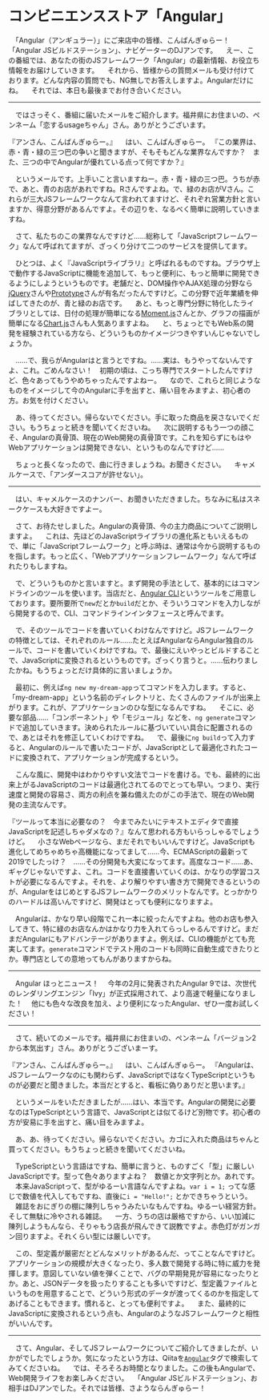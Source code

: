 # コンビニエンスストア「Angular」


　「Angular（アンギュラー）」にご来店中の皆様、こんばんぎゅらー！　「Angular JSビルドステーション」、ナビゲーターのDJアンです。
　えー、この番組では、あなたの街のJSフレームワーク「Angular」の最新情報、お役立ち情報をお届けしていきます。
　それから、皆様からの質問メールも受け付けております。どんな内容の質問でも、NG無しでお答えしますよ。Angularだけにね。
　それでは、本日も最後までお付き合いください。

----

　ではさっそく、番組に届いたメールをご紹介します。福井県にお住まいの、ペンネーム「恋するusageちゃん」さん。ありがとうございます。

『アンさん、こんばんぎゅらー。』
　はい、こんばんぎゅらー。
『この業界は、赤・青・緑の三つ巴の争いと聞きますが、そもそもどんな業界なんですか？　また、三つの中でAngularが優れている点って何ですか？』

　というメールです。上手いこと言いますねー。赤・青・緑の三つ巴。うちが赤で、あと、青のお店があれですね。Rさんですよね。で、緑のお店がVさん。これらが三大JSフレームワークなんて言われてますけど、それぞれ営業方針と言いますか、得意分野があるんですよ。その辺りを、なるべく簡単に説明していきますね。

　さて、私たちのこの業界なんですけど……総称して「JavaScriptフレームワーク」なんて呼ばれてますが、ざっくり分けて二つのサービスを提供してます。

　ひとつは、よく『JavaScriptライブラリ』と呼ばれるものですね。ブラウザ上で動作するJavaScriptに機能を追加して、もっと便利に、もっと簡単に開発できるようにしようというものです。老舗だと、DOM操作やAJAX処理の分野なら[jQuery](https://jquery.com/)さんや[Prototype](http://prototypejs.org/)さんが有名だったんですけど。この分野で近年業績を伸ばしてきたのが、青と緑のお店です。
　あと、もっと専門分野に特化したライブラリとしては、日付の処理が簡単になる[Moment.js](https://momentjs.com/)さんとか、グラフの描画が簡単になる[Chart.js](https://www.chartjs.org/)さんも人気ありますよね。
　と、ちょっとでもWeb系の開発を経験されている方なら、どういうものかイメージつきやすいんじゃないでしょうか。

　……で、我らがAngularはと言うとですね。……実は、もうやってないんですよ、これ。ごめんなさい！　初期の頃は、こっち専門でスタートしたんですけど、色々あってもうやめちゃったんですよねー。
　なので、これらと同じようなものをイメージして今のAngularに手を出すと、痛い目をみますよ、初心者の方。お気を付けください。

　あ、待ってください。帰らないでください。手に取った商品を戻さないでください。もうちょっと続きを聞いてくださいね。
　次に説明するもう一つの顔こそ、Angularの真骨頂、現在のWeb開発の真骨頂です。これを知らずにもはやWebアプリケーションは開発できない、というものなんですけど……

　ちょっと長くなったので、曲に行きましょうね。お聞きください。
　キャメルケースで、「アンダースコアが許せない」。

----

　はい、キャメルケースのナンバー、お聞きいただきました。ちなみに私はスネークケースも大好きですよー。

　さて、お待たせしました。Angularの真骨頂、今の主力商品についてご説明しますよ。
　これは、先ほどのJavaScriptライブラリの進化系ともいえるもので、単に「JavaScriptフレームワーク」と呼ぶ時は、通常は今から説明するものを指します。もっと広く、「Webアプリケーションフレームワーク」なんて呼ばれたりもしますね。

　で、どういうものかと言いますと。まず開発の手法として、基本的にはコマンドラインのツールを使います。当店だと、[Angular CLI](https://cli.angular.io/)というツールをご用意しております。要所要所で`new`だとか`build`だとか、そういうコマンドを入力しながら開発するので、CLI、コマンドラインインタフェースと呼んでます。

　で、そのツールでコードを書いていくわけなんですけど。JSフレームワークの特徴としては、それぞれのルール……たとえばAngularならAngular独自のルールで、コードを書いていくわけですね。で、最後にえいやっとビルドすることで、JavaScriptに変換されるというものです。ざっくり言うと。……伝わりましたかね。もうちょっとだけ具体的に言いましょうか。

　最初に、例えば`ng new my-dream-app`ってコマンドを入力します。すると、「my-dream-app」という名前のディレクトリと、たくさんのファイルが出来上がります。これが、アプリケーションのひな型になるんですね。
　そこに、必要な部品……「コンポーネント」や「モジュール」などを、`ng generate`コマンドで追加していきます。決められたルールに基づいていい具合に配置されるので、あとはそれを修正していくわけですね。
　で、最後に`ng build`って入力すると、Angularのルールで書いたコードが、JavaScriptとして最適化されたコードに変換されて、アプリケーションが完成するという。

　こんな風に、開発中はわかりやすい文法でコードを書ける。でも、最終的に出来上がるJavaScriptのコードは最適化されてるのでとっても早い。つまり、実行速度と開発の容易さ、両方の利点を兼ね備えたのがこの手法で、現在のWeb開発の主流なんです。

『ツールって本当に必要なの？　今までみたいにテキストエディタで直接JavaScriptを記述しちゃダメなの？』なんて思われる方もいらっしゃるでしょうけど。
　小さなWebページなら、まだそれでもいいんですけど。JavaScriptも進化してめちゃめちゃ高機能になってまして……今、ECMAScriptの最新って2019でしたっけ？　……その分開発も大変になってます。高度なコード……あ、ギャグじゃないですよ、これ。コードを直接書いていくのは、かなりの学習コストが必要になるんですよ。それを、より解りやすい書き方で開発できるというのが、AngularをはじめとするJSフレームワークのメリットなんです。とっかかりのハードルは高いんですけど、開発はとっても便利になりますよ。

　Angularは、かなり早い段階でこれ一本に絞ったんですよね。他のお店も参入してきて、特に緑のお店なんかはかなり力を入れてらっしゃるんですけど。まだまだAngularにもアドバンテージがありますよ。例えば、CLIの機能がとても充実してます。`generate`コマンドでテスト用のコードも同時に自動生成できたりとか。専門店としての意地ってもんがありますからね。

----

　Angular ほっとニュース！
　今年の2月に発表されたAngular 9では、次世代のレンダリングエンジン「Ivy」が正式採用されて、より高速で軽量になりました！
　他にも色々な改良を加え、より便利になったAngular、ぜひ一度お試しください！

----

　さて、続いてのメールです。福井県にお住まいの、ペンネーム「バージョン2から本気出す」さん。ありがとうございまーす。

『アンさん、こんばんぎゅらー。』
　はい、こんばんぎゅらー。
『Angularは、JSフレームワークなのにも関わらず、JavaScriptではなくTypeScriptというものが必要だと聞きました。本当だとすると、看板に偽りありだと思います。』

　というメールをいただきましたが……はい、本当です。Angularの開発に必要なのはTypeScriptという言語で、JavaScriptとは似てるけど別物です。初心者の方が安易に手を出すと、痛い目をみますよ。

　あ、あ、待ってください。帰らないでください。カゴに入れた商品はちゃんと買ってください。もうちょっと続きを聞いてくださいね。

　TypeScriptという言語はですね、簡単に言うと、ものすごく「型」に厳しいJavaScriptです。型って色々ありますよね？　数値とか文字列とか。あれです。
　本来JavaScriptって、型がゆるーい言語なんですよね。`var i = 1;` ってな感じで数値を代入してもですね、直後に`i = "Hello!";` とかできちゃうという。
　雑誌をおにぎりの棚に陳列しちゃうみたいなもんですね。ゆるーい経営方針。そして無駄に冷やされる雑誌。
　一方、うちの店は厳格ですから、いい加減に陳列しようもんなら、そりゃもう店長が飛んできて説教ですよ。赤色灯がガンガン回りますよ。それくらい型には厳しいです。

　この、型定義が厳密だとどんなメリットがあるんだ、ってことなんですけど。アプリケーションの規模が大きくなったり、多人数で開発する時に特に威力を発揮します。意図していない値を弾くことで、バグの早期発見が容易になったりとか。あと、JSONデータを扱ったりすることも多いですけど、型定義ファイルというものを用意することで、どういう形式のデータが渡ってくるのかを指定してあげることもできます。慣れると、とっても便利ですよ。
　また、最終的にJavaScriptに変換されるという点も、AngularのようなJSフレームワークと相性がいいんです。

----

　さて、Angular、そしてJSフレームワークについてご紹介してきましたが、いかがでしたでしょうか。気になったという方は、Qiitaを[`Angular`](https://qiita.com/tags/angular)タグで検索してみてくださいね。
　では、そろそろお時間となりました。この後もAngularで、Web開発ライフをお楽しみください。
　「Angular JSビルドステーション」、お相手はDJアンでした。それでは皆様、さようならんぎゅらー！
<!--stackedit_data:
eyJoaXN0b3J5IjpbNDk3OTYwOTg1LDIxMDE3NDI3ODYsLTE0OD
UwOTM1ODMsNDk0Mjg4MDA0LDM3MjQ0NjI4NSwxMjU3MjIyODc3
LC0xMTg2MDc4NDY2LC0xNDYwMTg2MDczLC0yMTE4NzM1MDY0LC
0xMzUyMzk5NTk1LC0xODY4NDAxMDg5LDE1MjQxMTEyMDEsLTI5
OTAyNDg3NSw2NDgyNjA3OTQsOTUzNzUwMjA3LDcxNjc4NzgxMy
wtNDcyMDEyNDY0LDIwNjg0Mjc3MCwxNTM2NjcxMjIyLDE4NTI4
MTMxNDldfQ==
-->